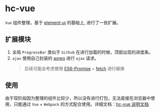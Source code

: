 # hc-vue
`Vue` 组件整理，基于 [element-ui](http://element-cn.eleme.io/#/zh-CN "element-ui") 的基础上, 进行了一些扩展。
## 扩展模块
1. 全局 `ProgressBar`
类似于 `Github` 在进行加载的时候，顶部出现的进度条。
2. `ajax`
使用自己封装的 [axreq](https://www.npmjs.com/package/axreq "axreq") 进行 `ajax` 请求。
    > 后续可能会考虑使用 [ES6-Promise](https://github.com/stefanpenner/es6-promise "ES6-Promise") + [fetch](https://github.com/github/fetch "fetch") 进行替换

## 使用
由于现阶段因为整理的组件比较少，所以没有进行打包，无法直接在浏览器中使用，只能通过 `Vue` + `Webpack` 的方式配合使用。详细文档：[hc-vue 说明文档](https://gitee.com/towardly/hc-vue/wikis "hc-vue 说明文档")
